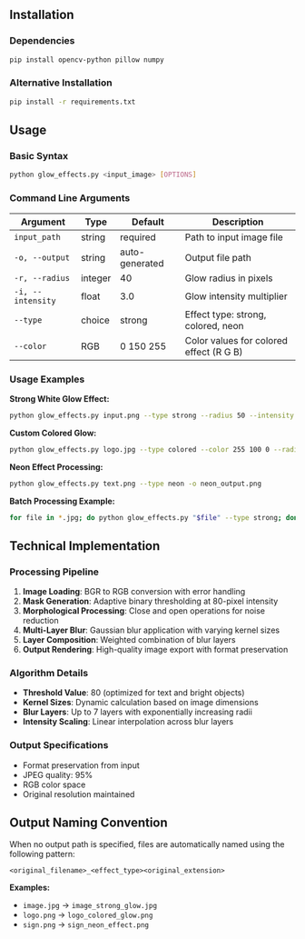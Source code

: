 ## Installation

### Dependencies
```bash
pip install opencv-python pillow numpy
```

### Alternative Installation
```bash
pip install -r requirements.txt
```

## Usage

### Basic Syntax
```bash
python glow_effects.py <input_image> [OPTIONS]
```

### Command Line Arguments

| Argument | Type | Default | Description |
|----------|------|---------|-------------|
| `input_path` | string | required | Path to input image file |
| `-o, --output` | string | auto-generated | Output file path |
| `-r, --radius` | integer | 40 | Glow radius in pixels |
| `-i, --intensity` | float | 3.0 | Glow intensity multiplier |
| `--type` | choice | strong | Effect type: strong, colored, neon |
| `--color` | RGB | 0 150 255 | Color values for colored effect (R G B) |

### Usage Examples

**Strong White Glow Effect:**
```bash
python glow_effects.py input.png --type strong --radius 50 --intensity 4.0
```

**Custom Colored Glow:**
```bash
python glow_effects.py logo.jpg --type colored --color 255 100 0 --radius 75
```

**Neon Effect Processing:**
```bash
python glow_effects.py text.png --type neon -o neon_output.png
```

**Batch Processing Example:**
```bash
for file in *.jpg; do python glow_effects.py "$file" --type strong; done
```

## Technical Implementation

### Processing Pipeline
1. **Image Loading**: BGR to RGB conversion with error handling
2. **Mask Generation**: Adaptive binary thresholding at 80-pixel intensity
3. **Morphological Processing**: Close and open operations for noise reduction
4. **Multi-Layer Blur**: Gaussian blur application with varying kernel sizes
5. **Layer Composition**: Weighted combination of blur layers
6. **Output Rendering**: High-quality image export with format preservation

### Algorithm Details
- **Threshold Value**: 80 (optimized for text and bright objects)
- **Kernel Sizes**: Dynamic calculation based on image dimensions
- **Blur Layers**: Up to 7 layers with exponentially increasing radii
- **Intensity Scaling**: Linear interpolation across blur layers

### Output Specifications
- Format preservation from input
- JPEG quality: 95%
- RGB color space
- Original resolution maintained

## Output Naming Convention

When no output path is specified, files are automatically named using the following pattern:

```
<original_filename>_<effect_type><original_extension>
```

**Examples:**
- `image.jpg` → `image_strong_glow.jpg`
- `logo.png` → `logo_colored_glow.png`
- `sign.png` → `sign_neon_effect.png`
